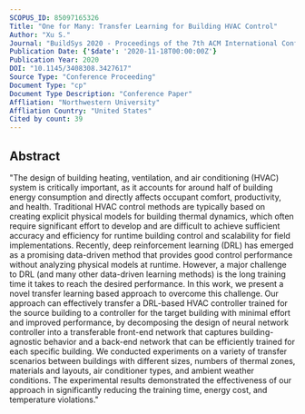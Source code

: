 ```yaml
---
SCOPUS_ID: 85097165326
Title: "One for Many: Transfer Learning for Building HVAC Control"
Author: "Xu S."
Journal: "BuildSys 2020 - Proceedings of the 7th ACM International Conference on Systems for Energy-Efficient Buildings, Cities, and Transportation"
Publication Date: {'$date': '2020-11-18T00:00:00Z'}
Publication Year: 2020
DOI: "10.1145/3408308.3427617"
Source Type: "Conference Proceeding"
Document Type: "cp"
Document Type Description: "Conference Paper"
Affliation: "Northwestern University"
Affliation Country: "United States"
Cited by count: 39
---
```


## Abstract
"The design of building heating, ventilation, and air conditioning (HVAC) system is critically important, as it accounts for around half of building energy consumption and directly affects occupant comfort, productivity, and health. Traditional HVAC control methods are typically based on creating explicit physical models for building thermal dynamics, which often require significant effort to develop and are difficult to achieve sufficient accuracy and efficiency for runtime building control and scalability for field implementations. Recently, deep reinforcement learning (DRL) has emerged as a promising data-driven method that provides good control performance without analyzing physical models at runtime. However, a major challenge to DRL (and many other data-driven learning methods) is the long training time it takes to reach the desired performance. In this work, we present a novel transfer learning based approach to overcome this challenge. Our approach can effectively transfer a DRL-based HVAC controller trained for the source building to a controller for the target building with minimal effort and improved performance, by decomposing the design of neural network controller into a transferable front-end network that captures building-agnostic behavior and a back-end network that can be efficiently trained for each specific building. We conducted experiments on a variety of transfer scenarios between buildings with different sizes, numbers of thermal zones, materials and layouts, air conditioner types, and ambient weather conditions. The experimental results demonstrated the effectiveness of our approach in significantly reducing the training time, energy cost, and temperature violations."
